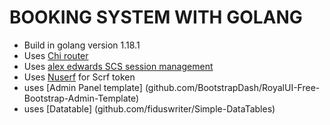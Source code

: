 # BOOKING SYSTEM WITH GOLANG

- Build in golang version 1.18.1
- Uses [Chi router](github.com/go-chi/chi/v5)
- Uses [alex edwards SCS session management](github.com/alexedwards/scs/v2)
- Uses [Nuserf](github.com/justinas/nosurf) for Scrf token
- uses [Admin Panel template] (github.com/BootstrapDash/RoyalUI-Free-Bootstrap-Admin-Template) 
- uses [Datatable] (github.com/fiduswriter/Simple-DataTables) 
